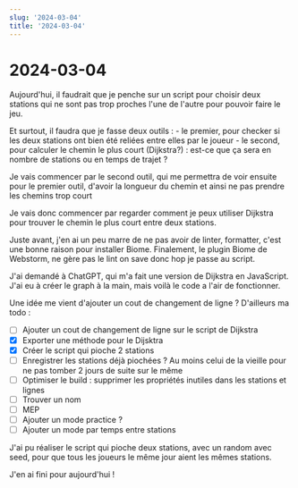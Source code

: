 ```yaml
---
slug: '2024-03-04'
title: '2024-03-04'
---
```


# 2024-03-04

Aujourd'hui, il faudrait que je penche sur un script pour choisir deux stations qui ne sont pas trop proches l'une de
l'autre pour pouvoir faire le jeu.

Et surtout, il faudra que je fasse deux outils : - le premier, pour checker si les deux stations ont bien été reliées
entre elles par le joueur - le second, pour calculer le chemin le plus court (Dijkstra?) : est-ce que ça sera en nombre
de stations ou en temps de trajet ?

Je vais commencer par le second outil, qui me permettra de voir ensuite pour le premier outil,
d'avoir la longueur du chemin et ainsi ne pas prendre les chemins trop court

Je vais donc commencer par regarder comment je peux utiliser Dijkstra pour trouver le chemin le plus court entre deux
stations.

Juste avant, j'en ai un peu marre de ne pas avoir de linter, formatter, c'est une bonne raison pour installer Biome.
Finalement, le plugin Biome de Webstorm, ne gère pas le lint on save donc hop je passe au script.

J'ai demandé à ChatGPT, qui m'a fait une version de Dijkstra en JavaScript. J'ai eu à créer le graph à la main, mais
voilà le code a l'air de fonctionner.

Une idée me vient d'ajouter un cout de changement de ligne ?
D'ailleurs ma todo :

- [ ] Ajouter un cout de changement de ligne sur le script de Dijkstra
- [x] Exporter une méthode pour le Dijsktra
- [x] Créer le script qui pioche 2 stations
- [ ] Enregistrer les stations déjà piochées ? Au moins celui de la vieille pour ne pas tomber 2 jours de suite sur le
      même
- [ ] Optimiser le build : supprimer les propriétés inutiles dans les stations et lignes
- [ ] Trouver un nom
- [ ] MEP
- [ ] Ajouter un mode practice ?
- [ ] Ajouter un mode par temps entre stations

J'ai pu réaliser le script qui pioche deux stations, avec un random avec seed,
pour que tous les joueurs le même jour aient les mêmes stations.

J'en ai fini pour aujourd'hui !
